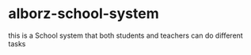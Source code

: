 # alborz-school-system
this is a School system that both students and teachers can do different tasks


